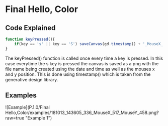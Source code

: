 # Final Hello, Color

## Code Explained
```js
function keyPressed(){
    if(key == 's' || key == 'S') saveCanvas(gd.timestamp() + '_MouseX_' + mouseX + '_MouseY_' + mouseY,'png');
}
```
The keyPressed() function is called once every time a key is pressed. In this case everytime the s key is pressed the canvas is saved as a png with the file name being created using the date and time as well as the mouses x and y position. This is done using timestamp() which is taken from the generative design library.

## Examples

![Example](P.1.0/Final Hello,Color/examples/181013_143605_336_MouseX_517_MouseY_458.png?raw=true "Example 1")
<!-- P.1.0\Final Hello,Color\examples\181013_143605_336_MouseX_517_MouseY_458.png -->
